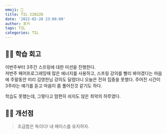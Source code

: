 ```yaml
---
emoji: 📝
title: TIL-220228
date: '2022-02-28 23:00:00'
author: 포키
tags: TIL
categories: TIL
---
```


## 👨‍💻 학습 회고

이번주부터 3주간 스프링에 대한 미션을 진행한다.  
저번주 페어프로그래밍때 많은 에너지를 사용하고, 스프링 강의를 빨리 봐야겠다는 마음에 주말동안 미리 김영한님 강의도 달렸더니 오늘은 전혀 집중을 못했다.
주어진 시간이 3주라는 얘기를 듣고 마음이 좀 풀어진것 같기도 하다.

학습도 못했는데, 그렇다고 맘편히 쉬지도 않은 최악의 하루였다.

## 💪🏻 개선점

> 조급함은 독이다! 내 페이스를 유지하자.
